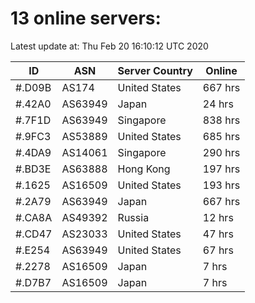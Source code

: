 # 13 online servers:

Latest update at: Thu Feb 20 16:10:12 UTC 2020

| ID | ASN | Server Country | Online |
| -- | --- | -------------- | ------ |
| #.D09B | AS174 | United States | 667 hrs |
| #.42A0 | AS63949 | Japan | 24 hrs |
| #.7F1D | AS63949 | Singapore | 838 hrs |
| #.9FC3 | AS53889 | United States | 685 hrs |
| #.4DA9 | AS14061 | Singapore | 290 hrs |
| #.BD3E | AS63888 | Hong Kong | 197 hrs |
| #.1625 | AS16509 | United States | 193 hrs |
| #.2A79 | AS63949 | Japan | 667 hrs |
| #.CA8A | AS49392 | Russia | 12 hrs |
| #.CD47 | AS23033 | United States | 47 hrs |
| #.E254 | AS63949 | United States | 67 hrs |
| #.2278 | AS16509 | Japan | 7 hrs |
| #.D7B7 | AS16509 | Japan | 7 hrs |

